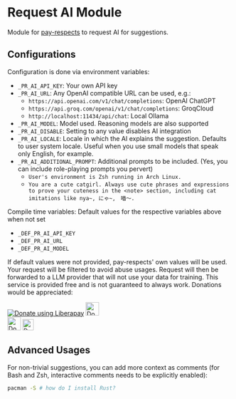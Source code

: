 # Request AI Module

Module for [pay-respects](https://codeberg.org/iff/pay-respects) to request AI for suggestions.

## Configurations

Configuration is done via environment variables:

- `_PR_AI_API_KEY`: Your own API key
- `_PR_AI_URL`: Any OpenAI compatible URL can be used, e.g.:
	- `https://api.openai.com/v1/chat/completions`: OpenAI ChatGPT
	- `https://api.groq.com/openai/v1/chat/completions`: GroqCloud
	- `http://localhost:11434/api/chat`: Local Ollama
- `_PR_AI_MODEL`: Model used. Reasoning models are also supported
- `_PR_AI_DISABLE`: Setting to any value disables AI integration
- `_PR_AI_LOCALE`: Locale in which the AI explains the suggestion. Defaults to user system locale. Useful when you use small models that speak only English, for example.
- `_PR_AI_ADDITIONAL_PROMPT`: Additional prompts to be included. (Yes, you can include role-playing prompts you pervert)
	- `User's environment is Zsh running in Arch Linux.`
	- `You are a cute catgirl. Always use cute phrases and expressions to prove your cuteness in the <note> section, including cat imitations like nya~, にゃ~,　喵～.`

Compile time variables: Default values for the respective variables above when not set

- `_DEF_PR_AI_API_KEY`
- `_DEF_PR_AI_URL`
- `_DEF_PR_AI_MODEL`

If default values were not provided, pay-respects' own values will be used. Your request will be filtered to avoid abuse usages. Request will then be forwarded to a LLM provider that will not use your data for training. This service is provided free and is not guaranteed to always work. Donations would be appreciated:

<div>
	<a
		href="https://liberapay.com/iff/donate"
		target="_blank"
		rel="noreferrer"
		><img
			src="https://liberapay.com/assets/widgets/donate.svg"
			alt="Donate using Liberapay"
		/></a
	>
	<a href="https://ko-fi.com/iffse" target="_blank" rel="noreferrer"
		><img
			height='30'
			src="https://www.vectorlogo.zone/logos/ko-fi/ko-fi-ar21.svg"
			alt="Donate using Ko-fi"
			style="height: 30px;"
		/></a
	>
	<br />
	<a href="https://iffse.eu.org/stripe" target="_blank" rel="noreferrer"
		><img
			height='30'
			src="https://cdn.brandfolder.io/KGT2DTA4/at/8vbr8k4mr5xjwk4hxq4t9vs/Stripe_wordmark_-_blurple.svg"
			alt="Donate using Stripe"
			style="height: 30px;"
		/></a
	>
	<a
		href="https://www.paypal.com/donate/?hosted_button_id=QN7Z7ZHRAAFZL"
		target="_blank"
		rel="noreferrer"
		><img
			height='30'
			src="https://upload.wikimedia.org/wikipedia/commons/b/b5/PayPal.svg"
			alt="Donate using PayPal"
			style="height: 25px; margin-bottom: 3px;"
		/></a
	>
</div>

## Advanced Usages

For non-trivial suggestions, you can add more context as comments (for Bash and Zsh, interactive comments needs to be explicitly enabled):
```sh
pacman -S # how do I install Rust?
```
